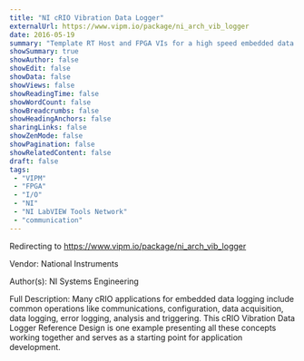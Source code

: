 ```yaml
---
title: "NI cRIO Vibration Data Logger"
externalUrl: https://www.vipm.io/package/ni_arch_vib_logger
date: 2016-05-19
summary: "Template RT Host and FPGA VIs for a high speed embedded data logger on CompactRIO"
showSummary: true
showAuthor: false
showEdit: false
showData: false
showViews: false
showReadingTime: false
showWordCount: false
showBreadcrumbs: false
showHeadingAnchors: false
sharingLinks: false
showZenMode: false
showPagination: false
showRelatedContent: false
draft: false
tags:
 - "VIPM"
 - "FPGA"
 - "I/O"
 - "NI"
 - "NI LabVIEW Tools Network"
 - "communication"
---
```


Redirecting to https://www.vipm.io/package/ni_arch_vib_logger

Vendor: National Instruments

Author(s): NI Systems Engineering
 
Full Description:
Many cRIO applications for embedded data logging include common operations like communications, configuration, data acquisition, data logging, error logging, analysis and triggering.  This cRIO Vibration Data Logger Reference Design is one example presenting all these concepts working together and serves as a starting point for application development.